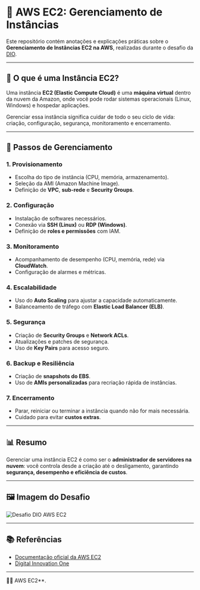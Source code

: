 # 🚀 AWS EC2: Gerenciamento de Instâncias

Este repositório contém anotações e explicações práticas sobre o **Gerenciamento de Instâncias EC2 na AWS**, realizadas durante o desafio da [DIO](https://www.dio.me).

---

## 📌 O que é uma Instância EC2?
Uma instância **EC2 (Elastic Compute Cloud)** é uma **máquina virtual** dentro da nuvem da Amazon, onde você pode rodar sistemas operacionais (Linux, Windows) e hospedar aplicações.

Gerenciar essa instância significa cuidar de todo o seu ciclo de vida: criação, configuração, segurança, monitoramento e encerramento.

---

## 🔧 Passos de Gerenciamento

### 1. Provisionamento
- Escolha do tipo de instância (CPU, memória, armazenamento).
- Seleção da AMI (Amazon Machine Image).
- Definição de **VPC**, **sub-rede** e **Security Groups**.

### 2. Configuração
- Instalação de softwares necessários.
- Conexão via **SSH (Linux)** ou **RDP (Windows)**.
- Definição de **roles e permissões** com IAM.

### 3. Monitoramento
- Acompanhamento de desempenho (CPU, memória, rede) via **CloudWatch**.
- Configuração de alarmes e métricas.

### 4. Escalabilidade
- Uso do **Auto Scaling** para ajustar a capacidade automaticamente.
- Balanceamento de tráfego com **Elastic Load Balancer (ELB)**.

### 5. Segurança
- Criação de **Security Groups** e **Network ACLs**.
- Atualizações e patches de segurança.
- Uso de **Key Pairs** para acesso seguro.

### 6. Backup e Resiliência
- Criação de **snapshots do EBS**.
- Uso de **AMIs personalizadas** para recriação rápida de instâncias.

### 7. Encerramento
- Parar, reiniciar ou terminar a instância quando não for mais necessária.
- Cuidado para evitar **custos extras**.

---

## 📊 Resumo
Gerenciar uma instância EC2 é como ser o **administrador de servidores na nuvem**: você controla desde a criação até o desligamento, garantindo **segurança, desempenho e eficiência de custos**.

---

## 🖼️ Imagem do Desafio
![Desafio DIO AWS EC2](./images/777CF506-B6C4-4D21-AC4F-2672D896898F.png)

---

## 📚 Referências
- [Documentação oficial da AWS EC2](https://docs.aws.amazon.com/ec2/)
- [Digital Innovation One](https://www.dio.me)

---
👩‍💻 AWS EC2**.